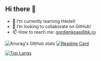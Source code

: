 ## Hi there 👋
- 🌱 I’m currently learning Hexlet!
- 👯 I’m looking to collaborate on GitHub!
- 📫 How to reach me: gordienkoas@bk.ru
  
![Anurag's GitHub stats](https://github-readme-stats.vercel.app/api?username=gordienkoas&theme=dark&show_icons=true) [![Readme Card](https://github-readme-stats.vercel.app/api/pin/?username=gordienkoas&repo=github-readme-stats)](https://github.com/anuraghazra/github-readme-stats)

[![Top Langs](https://github-readme-stats.vercel.app/api/top-langs/?username=gordienkoas&layout=compact)](https://github.com/anuraghazra/github-readme-stats)
<!--
**gordienkoas/gordienkoas** is a ✨ _special_ ✨ repository because its `README.md` (this file) appears on your GitHub profile.

Here are some ideas to get you started:

- 🔭 I’m currently working on ...
- 🌱 I’m currently learning ...
- 👯 I’m looking to collaborate on ...
- 🤔 I’m looking for help with ...
- 💬 Ask me about ...
- 📫 How to reach me: ...
- 😄 Pronouns: ...
- ⚡ Fun fact: ...
-->
